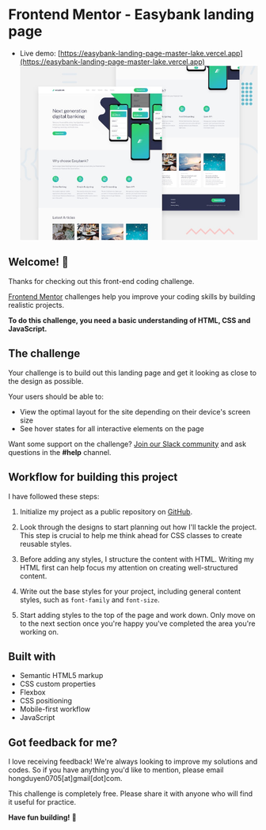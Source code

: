 # Frontend Mentor - Easybank landing page

- Live demo: [https://easybank-landing-page-master-lake.vercel.app](https://easybank-landing-page-master-lake.vercel.app)
  ![Design preview for the Easybank landing page coding challenge](./design/desktop-preview.jpg)

## Welcome! 👋

Thanks for checking out this front-end coding challenge.

[Frontend Mentor](https://www.frontendmentor.io) challenges help you improve your coding skills by building realistic projects.

**To do this challenge, you need a basic understanding of HTML, CSS and JavaScript.**

## The challenge

Your challenge is to build out this landing page and get it looking as close to the design as possible.

Your users should be able to:

- View the optimal layout for the site depending on their device's screen size
- See hover states for all interactive elements on the page

Want some support on the challenge? [Join our Slack community](https://www.frontendmentor.io/slack) and ask questions in the **#help** channel.

## Workflow for building this project

I have followed these steps:

1. Initialize my project as a public repository on [GitHub](https://github.com/).

2. Look through the designs to start planning out how I'll tackle the project. This step is crucial to help me think ahead for CSS classes to create reusable styles.
3. Before adding any styles, I structure the content with HTML. Writing my HTML first can help focus my attention on creating well-structured content.
4. Write out the base styles for your project, including general content styles, such as `font-family` and `font-size`.
5. Start adding styles to the top of the page and work down. Only move on to the next section once you're happy you've completed the area you're working on.

## Built with

- Semantic HTML5 markup
- CSS custom properties
- Flexbox
- CSS positioning
- Mobile-first workflow
- JavaScript

## Got feedback for me?

I love receiving feedback! We're always looking to improve my solutions and codes. So if you have anything you'd like to mention, please email hongduyen0705[at]gmail[dot]com.

This challenge is completely free. Please share it with anyone who will find it useful for practice.

**Have fun building!** 🚀
